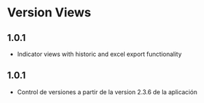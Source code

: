 # Version Views

## 1.0.1
- Indicator views with historic and excel export functionality


## 1.0.1
- Control de versiones a partir de la version 2.3.6 de la aplicación